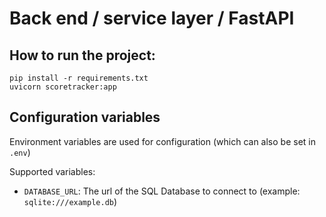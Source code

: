 # Back end / service layer / FastAPI

## How to run the project: 

``` 
pip install -r requirements.txt 
uvicorn scoretracker:app
```

## Configuration variables

Environment variables are used for configuration (which can also be set in `.env`)

Supported variables:

- `DATABASE_URL`: The url of the SQL Database to connect to (example: `sqlite:///example.db`)

